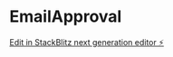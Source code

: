 # EmailApproval

[Edit in StackBlitz next generation editor ⚡️](https://stackblitz.com/~/github.com/ShawCole/EmailApproval)